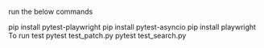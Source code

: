 run the below commands

pip install pytest-playwright 
pip install pytest-asyncio 
pip install playwright
To run test
pytest test_patch.py
pytest test_search.py